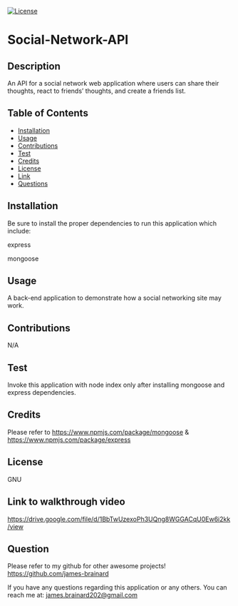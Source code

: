   [![License](https://img.shields.io/badge/License-GNU-blue)](https://www.gnu.org/licenses/gpl-3.0)
  # Social-Network-API

  ## Description
  An API for a social network web application where users can share their thoughts, react to friends’ thoughts, and create a friends list.

  ## Table of Contents
  * [Installation](#install)
  * [Usage](#usage)
  * [Contributions](#contribute)
  * [Test](#test)
  * [Credits](#credits)
  * [License](#license)
  * [Link](#link)
  * [Questions](#question)
  
  ## Installation
  Be sure to install the proper dependencies to run this application which include: 
  
  express 
  
  mongoose

  ## Usage 
  A back-end application to demonstrate how a social networking site may work.

  ## Contributions
  N/A

  ## Test
  Invoke this application with node index only after installing mongoose and express dependencies.

  ## Credits
  Please refer to https://www.npmjs.com/package/mongoose & https://www.npmjs.com/package/express

  ## License
  GNU

  ## Link to walkthrough video
  https://drive.google.com/file/d/1BbTwUzexoPh3UQng8WGGACqU0Ew6i2kk/view

  ## Question
  Please refer to my github for other awesome projects! https://github.com/james-brainard

  If you have any questions regarding this application or any others. You can reach me at: james.brainard202@gmail.com
  